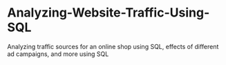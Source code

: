 # Analyzing-Website-Traffic-Using-SQL
Analyzing traffic sources for an online shop using SQL, effects of different ad campaigns, and more using SQL

